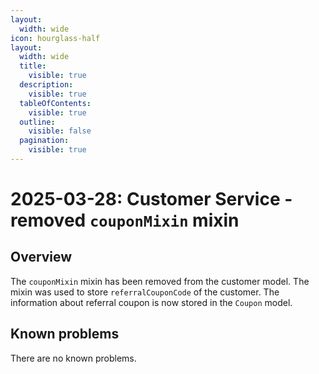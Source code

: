 ```yaml
---
layout:
  width: wide
icon: hourglass-half
layout:
  width: wide 
  title:
    visible: true
  description:
    visible: true
  tableOfContents:
    visible: true
  outline:
    visible: false
  pagination:
    visible: true
---
```

# 2025-03-28: Customer Service - removed `couponMixin` mixin

## Overview

The `couponMixin` mixin has been removed from the customer model. The mixin was used to store `referralCouponCode` of the customer. The information about referral coupon is now stored in the `Coupon` model.

## Known problems

There are no known problems.
